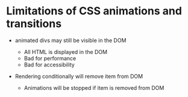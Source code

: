 # Limitations of CSS animations and transitions

- animated divs may still be visible in the DOM
	- All HTML is displayed in the DOM
	- Bad for performance
	- Bad for accessibility

- Rendering conditionally will remove item from DOM
	- Animations will be stopped if item is removed from DOM